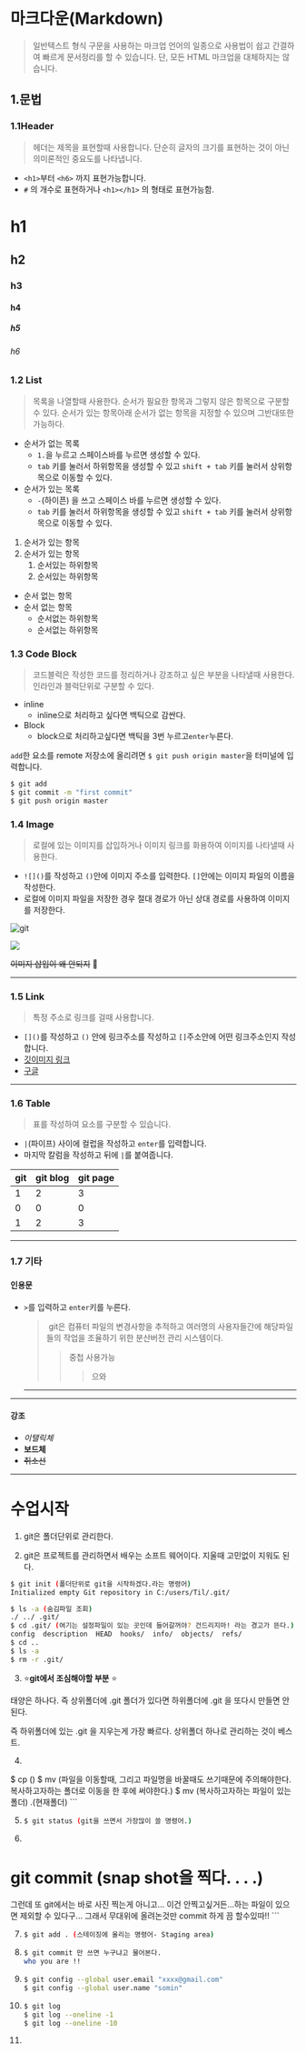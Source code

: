 # 마크다운(Markdown)

> 일반텍스트 형식 구문을 사용하는 마크업 언어의 일종으로 사용법이 쉽고 간결하여 빠르게 문서정리를 할 수 있습니다. 단, 모든 HTML 마크업을 대체하지는 않습니다.



## 1.문법

### 1.1Header

> 헤더는 제목을 표현할때 사용합니다. 단순히 글자의 크기를 표현하는 것이 아닌 의미론적인 중요도를 나타냅니다.

* `<h1>`부터 `<h6>` 까지 표현가능합니다.
* `#` 의 개수로 표현하거나 `<h1></h1>` 의 형태로 표현가능함.



#	h1

## h2

### h3

#### h4

##### h5

###### h6

### 1.2 List

> 목록을 나열할때 사용한다. 순서가 필요한 항목과 그렇지 않은 항목으로 구분할 수 있다. 순서가 있는 항목아래 순서가 없는 항목을 지정할 수 있으며 그반대또한 가능하다.

* 순서가 없는 목록
  * `1.`을 누르고 스페이스바를 누르면 생성할 수 있다.
  * `tab` 키를 눌러서 하위항목을 생성할 수 있고 `shift + tab` 키를 눌러서 상위항목으로 이동할 수 있다.
* 순서가 있는 목록
  * `-`(하이픈) 을 쓰고 스페이스 바를 누르면 생성할 수 있다.
  * `tab` 키를 눌러서 하위항목을 생성할 수 있고 `shift + tab` 키를 눌러서 상위항목으로 이동할 수 있다.

1. 순서가 있는 항목
2. 순서가 있는 항목
   1. 순서있는 하위항목
   2. 순서있는 하위항목

- 순서 없는 항목
- 순서 없는 항목
  - 순서없는 하위항목
  - 순서없는 하위항목



### 1.3 Code Block

> 코드블럭은 작성한 코드를 정리하거나 강조하고 싶은 부분을 나타낼때 사용한다. 인라인과 블럭단위로 구분할 수 있다.

- inline
  - inline으로 처리하고 싶다면 백틱으로 감싼다.
- Block
  - block으로 처리하고싶다면  백틱을 3번 누르고`enter`누른다.

`add`한 요소를 remote 저장소에 올리려면 `$ git push origin master`을 터미널에 입력합니다.

```bash
$ git add
$ git commit -m "first commit"
$ git push origin master
```



### 1.4 Image

> 로컬에 있는 이미지를 삽입하거나 이미지 링크를 화용하여 이미지를 나타낼때 사용한다.

- `![]()`를 작성하고 `()`안에 이미지 주소를 입력한다. `[]`안에는 이미지 파일의 이름을 작성한다.
- 로컬에 이미지 파일을 저장한 경우 절대 경로가 아닌 상대 경로를 사용하여 이미지를 저장한다.

![git](C:\Users\Autumnsky\Desktop\gitImage.png)

![](https://miro.medium.com/max/875/1*BCZkmZR1_YzDZy22Vn4uUw.png)



~~이미지 삽입이 왜 안되지~~ :anger:

---

###	1.5 Link

> 특정 주소로 링크를 걸때 사용합니다.

* `[]()`를 작성하고 `()` 안에 링크주소를 작성하고 `[]`주소안에 어떤 링크주소인지 작성합니다.
* [깃이미지 링크](https%3A%2F%2Fmiro.medium.com%2Fmax%2F1200%2F1*BCZkmZR1_YzDZy22Vn4uUw.png&imgrefurl=https%3A%2F%2Fmedium.com%2F%40pks2974%2F%25EC%259E%2590%25EC%25A3%25BC-%25EC%2582%25AC%25EC%259A%25A9%25ED%2595%2598%25EB%258A%2594-%25EA%25B8%25B0%25EC%25B4%2588-git-%25EB%25AA%2585%25EB%25A0%25B9%25EC%2596%25B4-%25EC%25A0%2595%25EB%25A6%25AC%25ED%2595%2598%25EA%25B8%25B0-533b3689db81&tbnid=03d8Sbid2U3P7M&vet=12ahUKEwje3Mywr7XrAhUAy4sBHWKfDh0QMygAegUIARCnAQ..i&docid=OaGu61UKeMG7gM&w=910&h=380&q=git%20%EC%9D%B4%EB%AF%B8%EC%A7%80&ved=2ahUKEwje3Mywr7XrAhUAy4sBHWKfDh0QMygAegUIARCnAQ)
* [구글](www.google.com)

---

### 1.6 Table

> 표를 작성하여 요소를 구분할 수 있습니다.

* `|`(파이프) 사이에 컬럽을 작성하고 `enter`를 입력합니다.
* 마지막 칼럼을 작성하고 뒤에 `|`를 붙여줍니다.

| git  | git blog | git page |
| ---- | -------- | -------- |
| 1    | 2        | 3        |
| 0    | 0        | 0        |
| 1    | 2        | 3        |

---

### 1.7 기타

#### 인용문

* `>`를 입력하고 `enter`키를 누른다.

  > ​	git은 컴퓨터 파일의 변경사항을  추적하고 여러명의 사용자들간에 해당파일들의 작업을 조율하기 위한 분산버전 관리 시스템이다.
  >
  > > 중첩 사용가능
  > >
  > > > 으와

  ---

---

#### 강조

* *이탤릭체*
* **보드체**
* ~~취소선~~

---



# 수업시작

1. git은 폴더단위로 관리한다. 

2.  git은 프로젝트를 관리하면서 배우는 소프트 웨어이다. 지울때 고민없이 지워도 된다. 

   ```bash
   $ git init (폴더단위로 git을 시작하겠다.라는 명령어)
   Initialized empty Git repository in C:/users/Til/.git/
   
   $ ls -a (숨김파일 조회)
   ./ ../ .git/
   $ cd .git/ (여기는 설정파일이 있는 곳인데 들어갈꺼야? 건드리지마! 라는 경고가 뜬다.)
   config  description  HEAD  hooks/  info/  objects/  refs/
   $ cd ..
   $ ls -a
   $ rm -r .git/
   
   ```

   

3.   :star:**git에서 조심해야할 부분**  :star:

   태양은 하나다. 즉 상위폴더에 .git 폴더가 있다면 하위폴더에 .git 을 또다시 만들면 안된다. 

   즉 하위폴더에 있는 .git 을 지우는게 가장 빠르다. 상위폴더 하나로 관리하는 것이 베스트. 

4.  ```bash
   $ cp ()
   $ mv (파일을 이동할때, 그리고 파일명을 바꿀때도 쓰기때문에 주의해야한다. 복사하고자하는 폴더로 이동을 한 후에 써야한다.)
   $ mv (복사하고자하는 파일이 있는 폴더) .(현재폴더)
    ```

5. ```bash
   $ git status (git을 쓰면서 가장많이 쓸 명령어.)
   ```

6.  ```bash
   # git commit (snap shot을 찍다. . . .)
   그런데 또 git에서는 바로 사진 찍는게 아니고...
   이건 안찍고싶거든...하는 파일이 있으면 제외할 수 있다구...
   그래서 무대위에 올려논것만 commit 하게 끔 할수있따!!
    ```

7. ```bash
   $ git add . (스테이징에 올리는 명령어- Staging area)
   ```

8. ```bash
   $ git commit 만 쓰면 누구냐고 물어본다. 
   who you are !!
   ```

9. ```bash
   $ git config --global user.email "xxxx@gmail.com"
   $ git config --global user.name "somin"
   ```

10. ```bash
    $ git log
    $ git log --oneline -1
    $ git log --oneline -10
    ```

11. 
